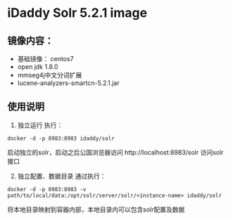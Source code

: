# iDaddy Solr 5.2.1 image

## 镜像内容：
* 基础镜像： centos7
* open jdk 1.8.0
* mmseg4j中文分词扩展
* lucene-analyzers-smartcn-5.2.1.jar

## 使用说明

1. 独立运行
执行：
```
docker -d -p 8983:8983 idaddy/solr
```
启动独立的solr，启动之后公国浏览器访问 http://localhost:8983/solr 访问solr接口

2. 独立配置、数据目录
通过执行：
```
docker -d -p 8983:8983 -v path/to/local/data:/opt/solr/server/solr/<instance-name> idaddy/solr
```
将本地目录映射到容器内部，本地目录内可以包含solr配置及数据

